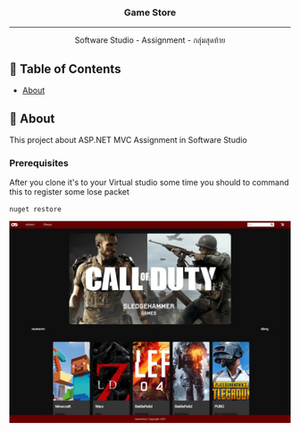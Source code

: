 

<h3 align="center">Game Store</h3>


---

<p align="center"> Software Studio - Assignment - กลุ่มสุดท้าย
    <br> 
</p>

## 📝 Table of Contents

- [About](#about)

## 🧐 About <a name = "about"></a>

This project about ASP.NET MVC Assignment in Software Studio


### Prerequisites

After you clone it's to your Virtual studio some time you should to command this to register some lose packet

```
nuget restore
```

<p align="center">
  <a href="" rel="noopener">
 <img src="https://github.com/songvut365/GameStore/blob/main/screenshot.jpg?raw=true" alt="Project logo"></a>
</p>

